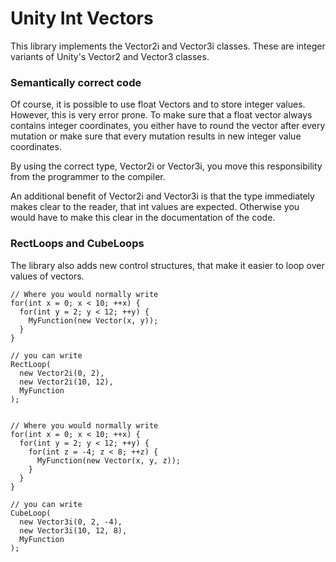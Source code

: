 # Unity Int Vectors
This library implements the Vector2i and Vector3i classes.
These are integer variants of Unity's Vector2 and Vector3 classes.

### Semantically correct code
Of course, it is possible to use float Vectors and to store integer values.
However, this is very error prone.
To make sure that a float vector always contains integer coordinates, you either have to round the vector after every mutation or make sure that every mutation results in new integer value coordinates.

By using the correct type, Vector2i or Vector3i, you move this responsibility from the programmer to the compiler.

An additional benefit of Vector2i and Vector3i is that the type immediately makes clear to the reader, that int values are expected. Otherwise you would have to make this clear in the documentation of the code.

### RectLoops and CubeLoops
The library also adds new control structures, that make it easier to loop over values of vectors.

```
// Where you would normally write
for(int x = 0; x < 10; ++x) {
  for(int y = 2; y < 12; ++y) {
    MyFunction(new Vector(x, y));
  }
}

// you can write
RectLoop(
  new Vector2i(0, 2),
  new Vector2i(10, 12),
  MyFunction
);


// Where you would normally write
for(int x = 0; x < 10; ++x) {
  for(int y = 2; y < 12; ++y) {
    for(int z = -4; z < 8; ++z) {
      MyFunction(new Vector(x, y, z));
    }
  }
}

// you can write
CubeLoop(
  new Vector3i(0, 2, -4), 
  new Vector3i(10, 12, 8), 
  MyFunction
);
````
